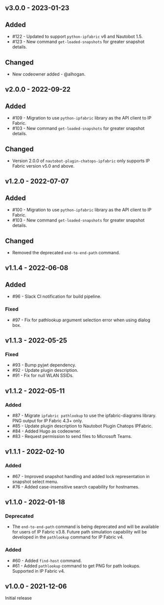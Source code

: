 ## v3.0.0 - 2023-01-23

## Added

- #122 - Updated to support `python-ipfabric` v6 and Nautobot 1.5.
- #123 - New command `get-loaded-snapshots` for greater snapshot details.

## Changed

- New codeowner added - @alhogan.

## v2.0.0 - 2022-09-22

## Added

- #109 - Migration to use `python-ipfabric` library as the API client to IP Fabric.
- #103 - New command `get-loaded-snapshots` for greater snapshot details.

## Changed

- Version 2.0.0 of `nautobot-plugin-chatops-ipfabric` only supports IP Fabric version v5.0 and above.

## v1.2.0 - 2022-07-07

## Added

- #100 - Migration to use `python-ipfabric` library as the API client to IP Fabric.
- #103 - New command `get-loaded-snapshots` for greater snapshot details.

## Changed

- Removed the deprecated `end-to-end-path` command.


## v1.1.4 - 2022-06-08

## Added

- #96 - Slack CI notification for build pipeline.

### Fixed

- #97 - Fix for pathlookup argument selection error when using dialog box.

## v1.1.3 - 2022-05-25

### Fixed

- #93 - Bump pyjwt dependency.
- #92 - Update plugin description.
- #91 - Fix for null WLAN SSIDs.

## v1.1.2 - 2022-05-11

### Added

- #87 - Migrate `ipfabric pathlookup` to use the ipfabric-diagrams library. PNG output for IP Fabric 4.3+ only.
- #85 - Update plugin description to Nautobot Plugin Chatops IPFabric.
- #84 - Added Hugo as codeowner.
- #83 - Request permission to send files to Microsoft Teams.


## v1.1.1 - 2022-02-10

### Added

- #67 - Improved snapshot handling and added lock representation in snapshot select menu.
- #76 - Added case-insensitive search capability for hostnames.

## v1.1.0 - 2022-01-18

### Deprecated

- The `end-to-end-path` command is being deprecated and will be available for users of IP Fabric v3.8. Future path simulation capability will be developed in the `pathlookup` command for IP Fabric v4.

### Added

- #60 - Added `find-host` command.
- #61 - Added `pathlookup` command to get PNG for path lookups. Supported in IP Fabric v4. 


## v1.0.0 - 2021-12-06

Initial release